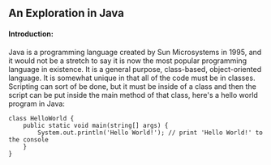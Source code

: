 ## An Exploration in Java

#### Introduction:
Java is a programming language created by Sun Microsystems in 1995, and it would not be a stretch to say it is now the most popular programming language in existence. It is a general purpose, class-based, object-oriented language. It is somewhat unique in that all of the code must be in classes. Scripting can sort of be done, but it must be inside of a class and then the script can be put inside the main method of that class, here's a hello world program in Java:
```
class HelloWorld {
    public static void main(string[] args) {
        System.out.println('Hello World!'); // print 'Hello World!' to the console
    }
}
```
